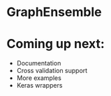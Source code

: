 # GraphEnsemble

# Coming up next:
  * Documentation
  * Cross validation support
  * More examples
  * Keras wrappers
